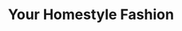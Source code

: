 ---
title: "Your Homestyle Fashion"
url: /salem/your-homestyle-fashion/
shop: interior decoration
---